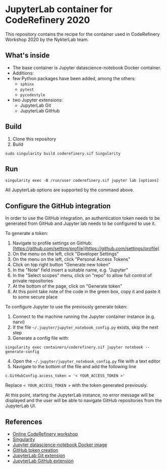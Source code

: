 # JupyterLab container for CodeRefinery 2020

This repository contains the recipe for the container used in CodeRefinery Workshop 2020 by the NykterLab team.

## What's inside
- The base container is Jupyter datascience-notebook Docker container.
- Additions:
 - few Python packages have been added, among the others: 
   - `sphinx`
   - `pytest` 
   - `pycodestyle`
 - two Jupyter extensions:
   - JupyterLab Git
   - JupyterLab GitHub

## Build

1. Clone this repository
2. Build
```
sudo singularity build coderefinery.sif Singularity
```

## Run

```
singularity exec -B /run/user coderefinery.sif jupyter lab [options]
```

All JupyterLab options are supported by the command above.

## Configure the GitHub integration

In order to use the GitHub integration, an authentication token needs to be generated from GitHub and Jupyter lab needs to be configured to use it.

To generate a token:
1. Navigate to profile settings on GitHub: [https://github.com/settins/profile](https://github.com/settings/profile)
2. On the menu on the left, click "Developer Settings"
3. On the menu on the left, click "Personal Access Tokens"
4. Click on top right button "Generate new token" 
5. In the "Note" field insert a suitable name, e.g. "Jupyter"
6. In the "Select scopes" menu, click on "repo" to allow full control of private repositories
7. At the bottom of the page, click on "Generate token" 
8. At this point take note of the code in the green box, copy it and paste it to some secure place

To configure Jupyter to use the previously generate token:
1. Connect to the machine running the Jupyter container instance (e.g. narvi)
2. If the file `~/.jupyter/jupyter_notebook_config.py` exists, skip the next step
3. Generate a config file with:
```
singularity exec containers/coderefinery.sif jupyter notebook --generate-config
```
4. Open the `~/.jupyter/jupyter_notebook_config.py` file with a text editor
5. Navigate to the bottom of the file and add the following line
```
c.GitHubConfig.access_token = '< YOUR_ACCESS_TOKEN >'
```
   Replace `< YOUR_ACCESS_TOKEN >` with the token generated previously.

At this point, starting the JupyterLab instance, no error message will be displayed and the user will be able to navigate GitHub repositories from the JupyterLab UI.

## References

- [Online CodeRefinery workshop](https://coderefinery.github.io/2020-05-25-online/)
- [Singularity](https://sylabs.io/guides/3.3/user-guide/quick_start.html)
- [Jupyter datascience-notebook Docker image](https://hub.docker.com/r/jupyter/datascience-notebook)
- [GitHub token creation](https://help.github.com/en/github/authenticating-to-github/creating-a-personal-access-token-for-the-command-line)
- [JupyterLab Git extension](https://github.com/jupyterlab/jupyterlab-git)
- [JupyterLab GitHub extension](https://github.com/jupyterlab/jupyterlab-github)


